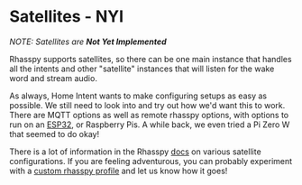 # Satellites - NYI

_NOTE: Satellites are **Not Yet Implemented**_

Rhasspy supports satellites, so there can be one main instance that handles all the intents and other "satellite" instances that will listen for the wake word and stream audio.

As always, Home Intent wants to make configuring setups as easy as possible. We still need to look into and try out how we'd want this to work. There are MQTT options as well as remote rhasspy options, with options to run on an [ESP32](https://github.com/Romkabouter/ESP32-Rhasspy-Satellite), or Raspberry Pis. A while back, we even tried a Pi Zero W that seemed to do okay!

There is a lot of information in the Rhasspy [docs](https://rhasspy.readthedocs.io/en/latest/search.html?q=satellite) on various satellite configurations. If you are feeling adventurous, you can probably experiment with a [custom rhasspy profile](../../reference/developer/custom-rhasspy-profile.md) and let us know how it goes!